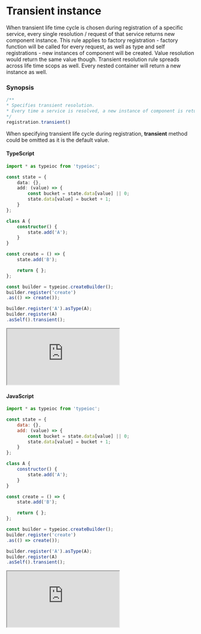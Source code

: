 # Transient instance

When transient life time cycle is chosen during registration of a specific service, every single resolution / request of that service returns new component instance. This rule applies to factory registration - factory function will be called for every request, as well as type and self registrations - new instances of component will be created. Value resolution would return the same value though. Transient resolution rule spreads across life time scops as well. Every nested container will return a new instance as well.

### Synopsis

```typescript
/**
* Specifies transient resolution.
* Every time a service is resolved, a new instance of component is returned.
*/
registration.transient()
```

 When specifying transient life cycle during registration, **transient** method could be omitted as it is the default value.

#### TypeScript

```typescript
import * as typeioc from 'typeioc';

const state = {
    data: {},
    add: (value) => {
        const bucket = state.data[value] || 0;
        state.data[value] = bucket + 1;
    }
};

class A {
    constructor() {
        state.add('A');
    }
}

const create = () => {
    state.add('B');

    return { };
};

const builder = typeioc.createBuilder();
builder.register('create')
.as(() => create());

builder.register('A').asType(A);
builder.register(A)
.asSelf().transient();
```

<!--sec data-title="Run example" data-id="section0" data-show=true data-collapse=true ces-->

<iframe class="example" src="https://stackblitz.com/edit/tioc-transient-scope-ts?embed=1&file=index.ts">
</iframe>

<!--endsec-->

#### JavaScript

```javascript
import * as typeioc from 'typeioc';

const state = {
    data: {},
    add: (value) => {
        const bucket = state.data[value] || 0;
        state.data[value] = bucket + 1;
    }
};

class A {
    constructor() {
        state.add('A');
    }
}

const create = () => {
    state.add('B');

    return { };
};

const builder = typeioc.createBuilder();
builder.register('create')
.as(() => create());

builder.register('A').asType(A);
builder.register(A)
.asSelf().transient();
```

<!--sec data-title="Run example" data-id="section1" data-show=true data-collapse=true ces-->

<iframe class="example" src="https://stackblitz.com/edit/tioc-transient-scope-js?embed=1&file=index.js">
</iframe>

<!--endsec-->
